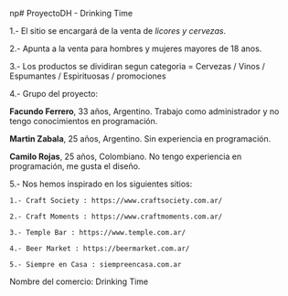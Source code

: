 np# ProyectoDH - Drinking Time 

1.- El sitio se encargará de la venta de *licores y cervezas*. 

2.- Apunta a la venta para hombres y mujeres mayores de 18 anos.

3.- Los productos se dividiran segun categoria = Cervezas / Vinos / Espumantes / Espirituosas / promociones


4.- Grupo del proyecto:

**Facundo Ferrero**, 33 años, Argentino. Trabajo como administrador y no tengo conocimientos en programación. 

**Martin Zabala**, 25 años, Argentino. Sin experiencia en programación.

**Camilo Rojas**, 25 años, Colombiano. No tengo experiencia en programación, me gusta el diseño.


5.- Nos hemos inspirado en los siguientes sitios:

	1.- Craft Society : https://www.craftsociety.com.ar/

	2.- Craft Moments : https://www.craftmoments.com.ar/

	3.- Temple Bar : https://www.temple.com.ar/

	4.- Beer Market : https://beermarket.com.ar/

	5.- Siempre en Casa : siempreencasa.com.ar

Nombre del comercio: Drinking Time





 
	